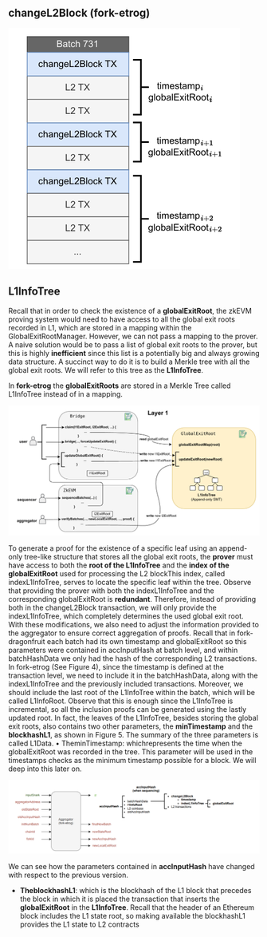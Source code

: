 ## changeL2Block (fork-etrog)
![alt text](image-3.png)


## L1InfoTree

Recall that in order to check the existence of a **globalExitRoot**, the zkEVM proving
 system would need to have access to all the global exit roots recorded in L1, which are
 stored in a mapping within the GlobalExitRootManager. However, we can not pass a
 mapping to the prover. A naive solution would be to pass a list of global exit roots to the
 prover, but this is highly **inefficient** since this list is a potentially big and always growing
 data structure. A succinct way to do it is to build a Merkle tree with all the global exit
 roots. We will refer to this tree as the **L1InfoTree**.



  In **fork-etrog** the **globalExitRoots** are stored in a Merkle Tree called L1InfoTree
 instead of in a mapping.

 ![alt text](image-4.png)

 To generate a proof for the existence of a specific leaf using an append-only tree-like
 structure that stores all the global exit roots, the **prover** must have access to both the
 **root of the L1InfoTree** and the **index of the globalExitRoot** used for processing the
 L2 blockThis index, called indexL1InfoTree, serves to locate the specific leaf within
 the tree. Observe that providing the prover with both the indexL1InfoTree and the
 corresponding globalExitRoot is **redundant**. Therefore, instead of providing both in the
 changeL2Block transaction, we will only provide the indexL1InfoTree, which completely
 determines the used global exit root.
 With these modifications, we also need to adjust the information provided to the
 aggregator to ensure correct aggregation of proofs. Recall that in fork-dragonfruit each
 batch had its own timestamp and globalExitRoot so this parameters were contained
 in accInputHash at batch level, and within batchHashData we only had the hash of
 the corresponding L2 transactions. In fork-etrog (See Figure 4), since the timestamp is
 defined at the transaction level, we need to include it in the batchHashData, along with
 the indexL1InfoTree and the previously included transactions. Moreover, we should
 include the last root of the L1InfoTree within the batch, which will be called L1InfoRoot.
 Observe that this is enough since the L1InfoTree is incremental, so all the inclusion proofs
 can be generated using the lastly updated root.
 In fact, the leaves of the L1InfoTree, besides storing the global exit roots, also contains
 two other parameters, the **minTimestamp** and the **blockhashL1**, as shown in Figure 5. The
 summary of the three parameters is called L1Data.
 • TheminTimestamp: whichrepresents the time when the globalExitRoot was recorded
 in the tree. This parameter will be used in the timestamps checks as the minimum
 timestamp possible for a block. We will deep into this later on.

![alt text](image-5.png)

We can see how the parameters contained in **accInputHash** have changed with respect
 to the previous version.
 - **TheblockhashL1**: which is the blockhash of the L1 block that precedes the block in
 which it is placed the transaction that inserts the **globalExitRoot** in the **L1InfoTree**.
 Recall that the header of an Ethereum block includes the L1 state root, so making
 available the blockhashL1 provides the L1 state to L2 contracts

 